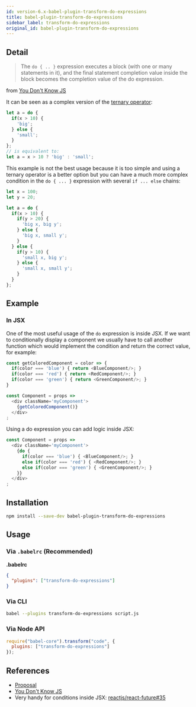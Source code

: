 ```yaml
---
id: version-6.x-babel-plugin-transform-do-expressions
title: babel-plugin-transform-do-expressions
sidebar_label: transform-do-expressions
original_id: babel-plugin-transform-do-expressions
---
```


## Detail

> The `do { .. }` expression executes a block (with one or many statements in it), and the final statement completion value inside the block becomes the completion value of the do expression.

from [You Don't Know JS](https://github.com/getify/You-Dont-Know-JS/blob/master/types%20%26%20grammar/ch5.md#statement-completion-values)

It can be seen as a complex version of the [ternary operator](http://mdn.io/ternary):

```js
let a = do {
  if(x > 10) {
    'big';
  } else {
    'small';
  }
};
// is equivalent to:
let a = x > 10 ? 'big' : 'small';
```


This example is not the best usage because it is too simple and using a ternary operator is a better option but you can have a much more complex condition in the `do { ... }` expression with several `if ... else` chains:

```js
let x = 100;
let y = 20;

let a = do {
  if(x > 10) {
    if(y > 20) {
      'big x, big y';
    } else {
      'big x, small y';
    }
  } else {
    if(y > 10) {
      'small x, big y';
    } else {
      'small x, small y';
    }
  }
};
```

## Example

### In JSX
One of the most useful usage of the `do` expression is inside JSX. If we want to conditionally display a component we usually have to call another function which would implement the condition and return the correct value, for example:

```js
const getColoredComponent = color => {
  if(color === 'blue') { return <BlueComponent/>; }
  if(color === 'red') { return <RedComponent/>; }
  if(color === 'green') { return <GreenComponent/>; }
}

const Component = props =>
  <div className='myComponent'>
    {getColoredComponent()}
  </div>
;
```

Using a do expression you can add logic inside JSX:

```js
const Component = props =>
  <div className='myComponent'>
    {do {
      if(color === 'blue') { <BlueComponent/>; }
      else if(color === 'red') { <RedComponent/>; }
      else if(color === 'green') { <GreenComponent/>; }
    }}
  </div>
;
```


## Installation

```sh
npm install --save-dev babel-plugin-transform-do-expressions
```

## Usage

### Via `.babelrc` (Recommended)

**.babelrc**

```json
{
  "plugins": ["transform-do-expressions"]
}
```

### Via CLI

```sh
babel --plugins transform-do-expressions script.js
```

### Via Node API

```javascript
require("babel-core").transform("code", {
  plugins: ["transform-do-expressions"]
});
```

## References
- [Proposal](http://wiki.ecmascript.org/doku.php?id=strawman:do_expressions)
- [You Don't Know JS](https://github.com/getify/You-Dont-Know-JS/blob/master/types%20%26%20grammar/ch5.md#statement-completion-values)
- Very handy for conditions inside JSX: [reactjs/react-future#35](https://github.com/reactjs/react-future/issues/35#issuecomment-120009203)

